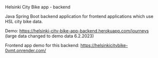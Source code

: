 Helsinki City Bike app - backend

Java Spring Boot backend application for frontend applications which use HSL city bike data.

Demo: https://helsinki-city-bike-app-backend.herokuapp.com/journeys
(large data changed to demo data 6.2.2023)

Frontend app demo for this backend: https://helsinkicitybike-0vmt.onrender.com/



